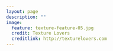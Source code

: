 ```yaml
---
layout: page
description: ""
image:
  feature: texture-feature-05.jpg
  credit: Texture Lovers
  creditlink: http://texturelovers.com
---
```

